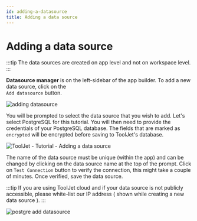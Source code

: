 ```yaml
---
id: adding-a-datasource
title: Adding a data source
---
```


# Adding a data source

:::tip
The data sources are created on app level and not on workspace level.
:::

**Datasource manager** is on the left-sidebar of the app builder. To add a new data source, click on the <br/> `Add datasource` button.


<img className="screenshot-full" src="/img/tutorial/adding-datasource/add-datasource.png" alt="adding datasource" />


You will be prompted to select the data source that you wish to add. Let's select PostgreSQL for this tutorial. You will then need to provide the credentials of your PostgreSQL database. The fields that are marked as `encrypted` will be encrypted before saving to ToolJet's database. 

<div style={{textAlign: 'center'}}>

![ToolJet - Tutorial - Adding a data source](/img/tutorial/adding-datasource/datasources.png)

</div>

The name of the data source must be unique (within the app) and can be changed by clicking on the data source name at the top of the prompt. Click on `Test Connection` button to verify the connection, this might take a couple of minutes. Once verified, save the data source. 

:::tip
If you are using ToolJet cloud and if your data source is not publicly accessible, please white-list our IP address ( shown while creating a new data source ).
:::

<div style={{textAlign: 'center'}}>

<img className="screenshot-full" src="/img/tutorial/adding-datasource/postgres.png" alt="postgre add datasource" />

</div>
